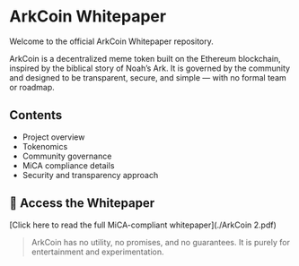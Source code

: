 # ArkCoin Whitepaper

Welcome to the official ArkCoin Whitepaper repository.

ArkCoin is a decentralized meme token built on the Ethereum blockchain, inspired by the biblical story of Noah’s Ark. It is governed by the community and designed to be transparent, secure, and simple — with no formal team or roadmap.

## Contents

- Project overview
- Tokenomics
- Community governance
- MiCA compliance details
- Security and transparency approach

## 📄 Access the Whitepaper

[Click here to read the full MiCA-compliant whitepaper](./ArkCoin 2.pdf)

> ArkCoin has no utility, no promises, and no guarantees. It is purely for entertainment and experimentation.
